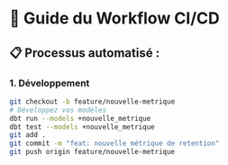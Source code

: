 # 🔄 Guide du Workflow CI/CD

## 📋 Processus automatisé :

### 1. **Développement** 
```bash
git checkout -b feature/nouvelle-metrique
# Développez vos modèles
dbt run --models +nouvelle_metrique
dbt test --models +nouvelle_metrique
git add .
git commit -m "feat: nouvelle métrique de retention"
git push origin feature/nouvelle-metrique

